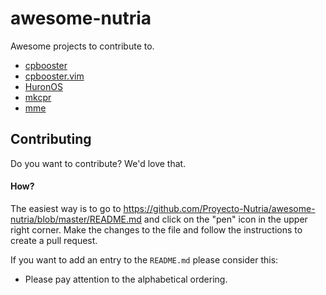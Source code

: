 # awesome-nutria
Awesome projects to contribute to.

- [cpbooster](https://github.com/searleser97/cpbooster)
- [cpbooster.vim](https://github.com/searleser97/cpbooster.vim)
- [HuronOS](https://github.com/equetzal/huronOS)
- [mkcpr](https://github.com/searleser97/mkcpr)
- [mme](https://github.com/GoberInfinity/mme)

## Contributing

Do you want to contribute? We'd love that.

#### How?

The easiest way is to go to https://github.com/Proyecto-Nutria/awesome-nutria/blob/master/README.md and click on the "pen" icon in the upper right corner. Make the changes to the file and follow the instructions to create a pull request.

If you want to add an entry to the `README.md` please consider this:

- Please pay attention to the alphabetical ordering.
